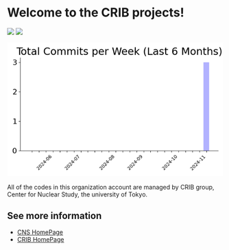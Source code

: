 # Welcome to the CRIB projects!

![](https://komarev.com/ghpvc/?username=crib-project&color=green) ![](https://img.shields.io/github/followers/crib-project?label=follow&logo=github&style=flat)


![Commit Graph](../.github/scripts/commit_graph.png)

All of the codes in this organization account are managed by CRIB group, Center for Nuclear Study, the university of Tokyo.

## See more information

- [CNS HomePage](https://www.cns.s.u-tokyo.ac.jp/)
- [CRIB HomePage](https://www.cns.s.u-tokyo.ac.jp/crib/crib-new/)
